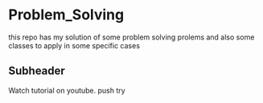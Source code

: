 # Problem_Solving

this repo has my solution of some problem solving prolems and also some classes to apply in some specific cases

## Subheader

Watch tutorial on youtube.
push try